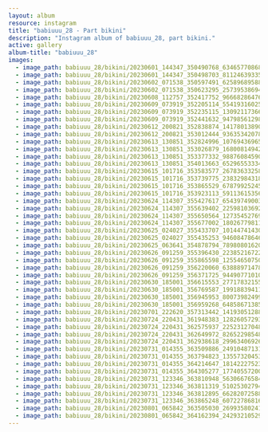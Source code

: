 ```yaml
---
layout: album
resource: instagram
title: "babiuuu_28 - Part bikini"
description: "Instagram album of babiuuu_28, part bikini."
active: gallery
album-title: "babiuuu_28"
images:
  - image_path: babiuuu_28/bikini/20230601_144347_350490768_634657708682805_4807376490785195434_n.jpg
  - image_path: babiuuu_28/bikini/20230601_144347_350498703_811246393357683_4012396075067373226_n.jpg
  - image_path: babiuuu_28/bikini/20230602_071538_350597491_625896895886101_3680689487244667216_n.jpg
  - image_path: babiuuu_28/bikini/20230602_071538_350623295_257395386943744_4587309006775557318_n.jpg
  - image_path: babiuuu_28/bikini/20230608_112757_352417752_966682864761562_6149308028445985971_n.jpg
  - image_path: babiuuu_28/bikini/20230609_073919_352205114_554193160258001_237099488477131593_n.jpg
  - image_path: babiuuu_28/bikini/20230609_073919_352235115_1309211736658825_7336686734822502512_n.jpg
  - image_path: babiuuu_28/bikini/20230609_073919_352441632_947985612988225_7520322014479034806_n.jpg
  - image_path: babiuuu_28/bikini/20230612_200821_352838874_1417801389060410_1154305042175510354_n.jpg
  - image_path: babiuuu_28/bikini/20230612_200821_353012444_936353420780885_8913334526819228065_n.jpg
  - image_path: babiuuu_28/bikini/20230613_130851_352824996_1076943696512464_5613541881092229732_n.jpg
  - image_path: babiuuu_28/bikini/20230613_130851_353026879_168008149421411_696846696390867151_n.jpg
  - image_path: babiuuu_28/bikini/20230613_130851_353377332_988760845900551_9135742262215126002_n.jpg
  - image_path: babiuuu_28/bikini/20230613_130851_354013663_652965533346496_8924128198704110952_n.jpg
  - image_path: babiuuu_28/bikini/20230615_101716_353583577_267836332582407_8590612523802311437_n.jpg
  - image_path: babiuuu_28/bikini/20230615_101716_353739775_2383298431857901_4384132037615026653_n.jpg
  - image_path: babiuuu_28/bikini/20230615_101716_353865529_6787992524546648_7757293384729618050_n.jpg
  - image_path: babiuuu_28/bikini/20230615_101716_353923113_5911361535640446_6368996172864150626_n.jpg
  - image_path: babiuuu_28/bikini/20230624_114307_355427617_654397490039213_439292984485417998_n.jpg
  - image_path: babiuuu_28/bikini/20230624_114307_355639402_225981036925596_1189218786980865388_n.jpg
  - image_path: babiuuu_28/bikini/20230624_114307_355650564_1273545276933319_2263366125540712887_n.jpg
  - image_path: babiuuu_28/bikini/20230624_114307_355677002_180267798111539_4406195027641390920_n.jpg
  - image_path: babiuuu_28/bikini/20230625_024027_355433707_1014474143061946_9003388855767313345_n.jpg
  - image_path: babiuuu_28/bikini/20230625_024027_355435253_946084786469626_2157080808378570370_n.jpg
  - image_path: babiuuu_28/bikini/20230625_063641_354878794_789808016205418_9029698040119683577_n.jpg
  - image_path: babiuuu_28/bikini/20230626_091259_355396430_223852167224910_2079721923624521274_n.jpg
  - image_path: babiuuu_28/bikini/20230626_091259_355865598_1255465075089711_5969505024302999543_n.jpg
  - image_path: babiuuu_28/bikini/20230626_091259_356220060_6388897147863495_6771075478476676435_n.jpg
  - image_path: babiuuu_28/bikini/20230626_091259_356371725_944907710105748_8353324079564828886_n.jpg
  - image_path: babiuuu_28/bikini/20230630_185001_356615553_277178321556883_7011803618666553046_n.jpg
  - image_path: babiuuu_28/bikini/20230630_185001_356769587_1991883941151309_544227811647346495_n.jpg
  - image_path: babiuuu_28/bikini/20230630_185001_356945953_800739824997615_6051228122259012664_n.jpg
  - image_path: babiuuu_28/bikini/20230630_185001_356959268_648586713854648_4945203562309048687_n.jpg
  - image_path: babiuuu_28/bikini/20230701_222620_357313442_1419305128893843_4445395435103812389_n.jpg
  - image_path: babiuuu_28/bikini/20230724_220431_361948383_1282605729311991_4651777972164075972_n.jpg
  - image_path: babiuuu_28/bikini/20230724_220431_362575937_225231270481605_5630642726863945565_n.jpg
  - image_path: babiuuu_28/bikini/20230724_220431_362649972_826522985487611_7996966124568669448_n.jpg
  - image_path: babiuuu_28/bikini/20230724_220431_362938618_299634069264652_2164212335540543725_n.jpg
  - image_path: babiuuu_28/bikini/20230731_014355_363509886_249104871311463_313480345981757618_n.jpg
  - image_path: babiuuu_28/bikini/20230731_014355_363794823_1355732045327137_7104513668532261643_n.jpg
  - image_path: babiuuu_28/bikini/20230731_014355_364214647_1814222752306167_4318237451319651462_n.jpg
  - image_path: babiuuu_28/bikini/20230731_014355_364305277_177405572008418_4877798952850883366_n.jpg
  - image_path: babiuuu_28/bikini/20230731_123346_363810948_563066765849900_7564850868547849151_n.jpg
  - image_path: babiuuu_28/bikini/20230731_123346_363811319_510253027943493_1875838126812852855_n.jpg
  - image_path: babiuuu_28/bikini/20230731_123346_363812895_662820725885605_2536357064490557490_n.jpg
  - image_path: babiuuu_28/bikini/20230731_123346_363865248_607227868162106_8083287084450408906_n.jpg
  - image_path: babiuuu_28/bikini/20230801_065842_363505030_269935802412327_8378684786084834988_n.jpg
  - image_path: babiuuu_28/bikini/20230801_065842_364162394_242932105299069_382466515272646657_n.jpg
---
```

